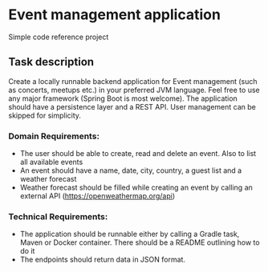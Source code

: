 # Event management application

Simple code reference project

## Task description

Create a locally runnable backend application for Event management (such as concerts,
meetups etc.) in your preferred JVM language. Feel free to use any major framework (Spring
Boot is most welcome). The application should have a persistence layer and a REST API.
User management can be skipped for simplicity.

### Domain Requirements:
* The user should be able to create, read and delete an event. Also to list all available events
* An event should have a name, date, city, country, a guest list and a weather forecast
* Weather forecast should be filled while creating an event by calling an external API (https://openweathermap.org/api)

### Technical Requirements:
* The application should be runnable either by calling a Gradle task, Maven or Docker container. There should be a README outlining how to do it
* The endpoints should return data in JSON format.
